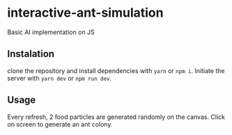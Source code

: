 # interactive-ant-simulation
Basic AI implementation on JS


## Instalation
clone the repository and install dependencies with `yarn` or `npm i`.
Initiate the server with `yarn dev` or `npm run dev`.

## Usage
Every refresh, 2 food particles are generated randomly on the canvas. Click on screen to generate an ant colony.
